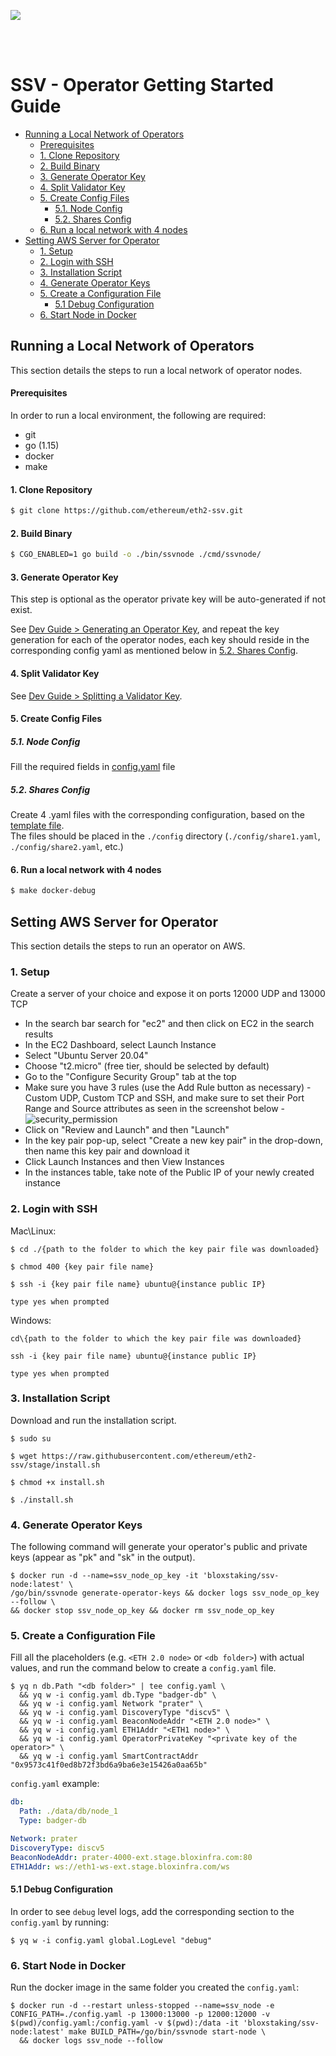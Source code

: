 [<img src="./resources/bloxstaking_header_image.png" >](https://www.bloxstaking.com/)

<br>
<br>

# SSV - Operator Getting Started Guide

* [Running a Local Network of Operators](#running-a-local-network-of-operators)
    - [Prerequisites](#prerequisites)
    - [1. Clone Repository](#1-clone-repository)
    - [2. Build Binary](#2-build-binary)
    - [3. Generate Operator Key](#3-generate-operator-key)
    - [4. Split Validator Key](#4-split-validator-key)
    - [5. Create Config Files](#5-create-config-files)
      * [5.1. Node Config](#51-node-config)
      * [5.2. Shares Config](#52-shares-config)
    - [6. Run a local network with 4 nodes](#6-run-a-local-network-with-4-nodes)
* [Setting AWS Server for Operator](#setting-aws-server-for-operator)
  + [1. Setup](#1-setup)
  + [2. Login with SSH](#2-login-with-ssh)
  + [3. Installation Script](#3-installation-script)
  + [4. Generate Operator Keys](#4-generate-operator-keys)
  + [5. Create a Configuration File](#5-create-a-configuration-file)
    - [5.1 Debug Configuration](#51-debug-configuration)
  + [6. Start Node in Docker](#6-start-node-in-docker)

## Running a Local Network of Operators

This section details the steps to run a local network of operator nodes.

#### Prerequisites

In order to run a local environment, the following are required:
* git
* go (1.15)
* docker
* make

#### 1. Clone Repository

```bash
$ git clone https://github.com/ethereum/eth2-ssv.git
```

#### 2. Build Binary

```bash
$ CGO_ENABLED=1 go build -o ./bin/ssvnode ./cmd/ssvnode/
```

#### 3. Generate Operator Key

This step is optional as the operator private key will be auto-generated if not exist.

See [Dev Guide > Generating an Operator Key](./DEV_GUIDE.md#generating-an-operator-key), and repeat the key generation for each of the operator nodes, each key should reside in the corresponding config yaml as mentioned below in [5.2. Shares Config](#52-shares-config).

#### 4. Split Validator Key

See [Dev Guide > Splitting a Validator Key](./DEV_GUIDE.md#splitting-a-validator-key).

#### 5. Create Config Files

  ##### 5.1. Node Config

  Fill the required fields in [config.yaml](../config/config.yaml) file

  ##### 5.2. Shares Config

  Create 4 .yaml files with the corresponding configuration, based on the [template file](../config/example_share.yaml). \
  The files should be placed in the `./config` directory (`./config/share1.yaml`, `./config/share2.yaml`, etc.)

#### 6. Run a local network with 4 nodes
```bash
$ make docker-debug 
```

## Setting AWS Server for Operator

This section details the steps to run an operator on AWS.

### 1. Setup

Create a server of your choice and expose it on ports 12000 UDP and 13000 TCP
- In the search bar search for "ec2" and then click on EC2 in the search results
- In the EC2 Dashboard, select Launch Instance
- Select "Ubuntu Server 20.04"
- Choose "t2.micro" (free tier, should be selected by default)
- Go to the "Configure Security Group" tab at the top
- Make sure you have 3 rules (use the Add Rule button as necessary) - Custom UDP, Custom TCP and SSH, and make sure to set their Port Range and Source attributes as seen in the screenshot below -
![security_permission](./resources/security_permission.png)
- Click on "Review and Launch" and then "Launch"
- In the key pair pop-up, select "Create a new key pair" in the drop-down, then name this key pair and download it
- Click Launch Instances and then View Instances
- In the instances table, take note of the Public IP of your newly created instance

### 2. Login with SSH

Mac\Linux:

```
$ cd ./{path to the folder to which the key pair file was downloaded}

$ chmod 400 {key pair file name}

$ ssh -i {key pair file name} ubuntu@{instance public IP}

type yes when prompted
```
Windows:

```
cd\{path to the folder to which the key pair file was downloaded}

ssh -i {key pair file name} ubuntu@{instance public IP}

type yes when prompted
```

### 3. Installation Script

Download and run the installation script.

```
$ sudo su

$ wget https://raw.githubusercontent.com/ethereum/eth2-ssv/stage/install.sh

$ chmod +x install.sh

$ ./install.sh
```

### 4. Generate Operator Keys

The following command will generate your operator's public and private keys (appear as "pk" and "sk" in the output). 

```
$ docker run -d --name=ssv_node_op_key -it 'bloxstaking/ssv-node:latest' \
/go/bin/ssvnode generate-operator-keys && docker logs ssv_node_op_key --follow \
&& docker stop ssv_node_op_key && docker rm ssv_node_op_key
```

### 5. Create a Configuration File

Fill all the placeholders (e.g. `<ETH 2.0 node>` or `<db folder>`) with actual values,
and run the command below to create a `config.yaml` file.


```
$ yq n db.Path "<db folder>" | tee config.yaml \
  && yq w -i config.yaml db.Type "badger-db" \
  && yq w -i config.yaml Network "prater" \
  && yq w -i config.yaml DiscoveryType "discv5" \
  && yq w -i config.yaml BeaconNodeAddr "<ETH 2.0 node>" \
  && yq w -i config.yaml ETH1Addr "<ETH1 node>" \
  && yq w -i config.yaml OperatorPrivateKey "<private key of the operator>" \
  && yq w -i config.yaml SmartContractAddr "0x9573c41f0ed8b72f3bd6a9ba6e3e15426a0aa65b"
```

`config.yaml` example:

```yaml
db:
  Path: ./data/db/node_1
  Type: badger-db

Network: prater
DiscoveryType: discv5
BeaconNodeAddr: prater-4000-ext.stage.bloxinfra.com:80
ETH1Addr: ws://eth1-ws-ext.stage.bloxinfra.com/ws
```

  #### 5.1 Debug Configuration

  In order to see `debug` level logs, add the corresponding section to the `config.yaml` by running:

  ```
$ yq w -i config.yaml global.LogLevel "debug"
  ```


### 6. Start Node in Docker

Run the docker image in the same folder you created the `config.yaml`:

```
$ docker run -d --restart unless-stopped --name=ssv_node -e CONFIG_PATH=./config.yaml -p 13000:13000 -p 12000:12000 -v $(pwd)/config.yaml:/config.yaml -v $(pwd):/data -it 'bloxstaking/ssv-node:latest' make BUILD_PATH=/go/bin/ssvnode start-node \
  && docker logs ssv_node --follow
```
